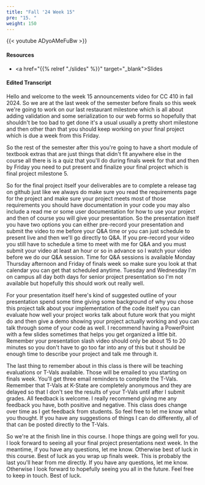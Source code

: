 ```yaml
---
title: "Fall '24 Week 15"
pre: "15. "
weight: 150
---
```


{{< youtube ADyoAMeFuBw >}}

#### Resources

* <a href="{{% relref "./slides" %}}" target="_blank">Slides</a>

#### Edited Transcript

Hello and welcome to the week 15 announcements video for CC 410 in fall 2024. So we are at the last week of the semester before finals so this week we're going to work on our last restaurant milestone which is all about adding validation and some serialization to our web forms so hopefully that shouldn't be too bad to get done it's a usual usually a pretty short milestone and then other than that you should keep working on your final project which is due a week from this Friday. 

So the rest of the semester after this you're going to have a short module of textbook extras that are just things that didn't fit anywhere else in the course all there is is a quiz that you'll do during finals week for that and then by Friday you need to put present and finalize your final project which is final project milestone 5. 

So for the final project itself your deliverables are to complete a release tag on github just like we always do make sure you read the requirements page for the project and make sure your project meets most of those requirements you should have documentation in your code you may also include a read me or some user documentation for how to use your project and then of course you will give your presentation. So the presentation itself you have two options you can either pre-record your presentation and submit the video to me before your Q&A time or you can just schedule to present live and then we'll go directly to Q&A. If you pre-record your video you still have to schedule a time to meet with me for Q&A and you must submit your video at least an hour or so in advance so I watch your video before we do our Q&A session. Time for Q&A sessions is available Monday Thursday afternoon and Friday of finals week so make sure you look at that calendar you can get that scheduled anytime. Tuesday and Wednesday I'm on campus all day both days for senior project presentation so I'm not available but hopefully this should work out really well. 

For your presentation itself here's kind of suggested outline of your presentation spend some time giving some background of why you chose this project talk about your implementation of the code itself you can evaluate how well your project works talk about future work that you might do and then give a demo showing your project actually working and you can talk through some of your code as well. I recommend having a PowerPoint with a few slides sometimes that helps you get organized a little bit. Remember your presentation slash video should only be about 15 to 20 minutes so you don't have to go too far into any of this but it should be enough time to describe your project and talk me through it. 

The last thing to remember about in this class is there will be teaching evaluations or T-Vals available. Those will be emailed to you starting on finals week. You'll get three email reminders to complete the T-Vals. Remember that T-Vals at K-State are completely anonymous and they are delayed so that I don't see the results of your T-Vals until after I submit grades. All feedback is welcome. I really recommend giving me any feedback you have, both positive and negative. This class does change over time as I get feedback from students. So feel free to let me know what you thought. If you have any suggestions of things I can do differently, all of that can be posted directly to the T-Vals. 

So we're at the finish line in this course. I hope things are going well for you. I look forward to seeing all your final project presentations next week. In the meantime, if you have any questions, let me know. Otherwise best of luck in this course. Best of luck as you wrap up finals week. This is probably the last you'll hear from me directly. If you have any questions, let me know. Otherwise I look forward to hopefully seeing you all in the future. Feel free to keep in touch. Best of luck. 

